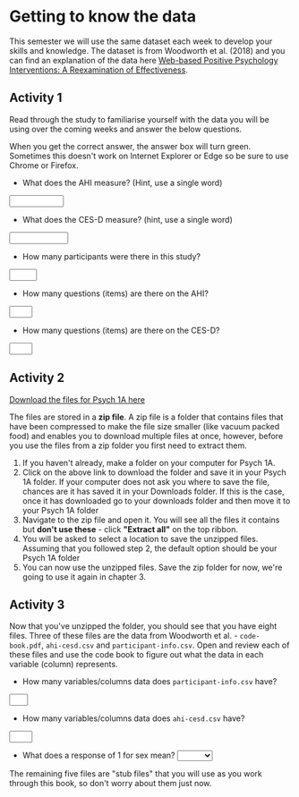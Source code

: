 
# Getting to know the data

This semester we will use the same dataset each week to develop your skills and knowledge. The dataset is from Woodworth et al. (2018)  and you can find an explanation of the data here [Web-based Positive Psychology Interventions: A Reexamination of Effectiveness](https://openpsychologydata.metajnl.com/articles/10.5334/jopd.35/).

## Activity 1

Read through the study to familiarise yourself with the data you will be using over the coming weeks and answer the below questions.

When you get the correct answer, the answer box will turn green. Sometimes this doesn't work on Internet Explorer or Edge so be sure to use Chrome or Firefox.

* What does the AHI measure? (Hint, use a single word)

<input class='solveme nospaces' size='9' data-answer='["Happiness","happiness","TRUE"]'/> 

* What does the CES-D measure? (hint, use a single word)

<input class='solveme nospaces' size='10' data-answer='["Depression","depression","TRUE"]'/>

* How many participants were there in this study?

<input class='solveme nospaces' size='3' data-answer='["295"]'/>

* How many questions (items) are there on the AHI?

<input class='solveme nospaces' size='2' data-answer='["24"]'/>

* How many questions (items) are there on the CES-D?

<input class='solveme nospaces' size='2' data-answer='["20"]'/>

## Activity 2

<a href="files/Data Skills 1A.zip" download>Download the files for Psych 1A here</a>

The files are stored in a **zip file**. A zip file is a folder that contains files that have been compressed to make the file size smaller (like vacuum packed food) and enables you to download multiple files at once, however, before you use the files from a zip folder you first need to extract them.

1. If you haven't already, make a folder on your computer for Psych 1A.
2. Click on the above link to download the folder and save it in your Psych 1A folder. If your computer does not ask you where to save the file, chances are it has saved it in your Downloads folder. If this is the case, once it has downloaded go to your downloads folder and then move it to your Psych 1A folder
3. Navigate to the zip file and open it. You will see all the files it contains but **don't use these** - click **"Extract all"** on the top ribbon.
4. You will be asked to select a location to save the unzipped files. Assuming that you followed step 2, the default option should be your Psych 1A folder
5. You can now use the unzipped files. Save the zip folder for now, we're going to use it again in chapter 3.

## Activity 3

Now that you've unzipped the folder, you should see that you have eight files. Three of these files are the data from Woodworth et al. -  `code-book.pdf`, `ahi-cesd.csv` and `participant-info.csv`. Open and review each of these files and use the code book to figure out what the data in each variable (column) represents.

* How many variables/columns data does `participant-info.csv` have?

<input class='solveme nospaces' size='1' data-answer='["6"]'/>

* How many variables/columns data does `ahi-cesd.csv` have?

<input class='solveme nospaces' size='2' data-answer='["50"]'/>

* What does a response of 1 for sex mean? <select class='solveme' data-answer='["female"]'> <option></option> <option>female</option> <option>male</option></select>

The remaining five files are "stub files" that you will use as you work through this book, so don't worry about them just now. 
